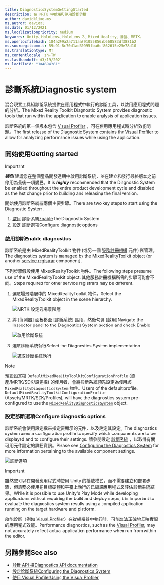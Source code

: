 ```yaml
---
title: DiagnosticsSystemGettingStarted
description: 在 MRTK 中啟用和停用診斷的檔
author: davidkline-ms
ms.author: davidkl
ms.date: 01/12/2021
ms.localizationpriority: medium
keywords: Unity、HoloLens、HoloLens 2、Mixed Reality、開發、MRTK、
ms.openlocfilehash: 184a299a2a711aa791055856ab668583df3881b2
ms.sourcegitcommit: 59c91f8c70d1ad30995fba6cf862615e25e78d10
ms.translationtype: MT
ms.contentlocale: zh-TW
ms.lasthandoff: 03/19/2021
ms.locfileid: "104684261"
---
```

# <a name="diagnostic-system"></a><span data-ttu-id="1dc37-104">診斷系統</span><span class="sxs-lookup"><span data-stu-id="1dc37-104">Diagnostic system</span></span>

<span data-ttu-id="1dc37-105">混合現實工具組診斷系統提供在應用程式中執行的診斷工具，以啟用應用程式問題的分析。</span><span class="sxs-lookup"><span data-stu-id="1dc37-105">The Mixed Reality Toolkit Diagnostic System provides diagnostic tools that run within the application to enable analysis of application issues.</span></span>

<span data-ttu-id="1dc37-106">診斷系統的第一個版本包含 [Visual Profiler](UsingVisualProfiler.md) ，可在使用應用程式時分析效能問題。</span><span class="sxs-lookup"><span data-stu-id="1dc37-106">The first release of the Diagnostic System contains the [Visual Profiler](UsingVisualProfiler.md) to allow for analyzing performance issues while using the application.</span></span>

## <a name="getting-started"></a><span data-ttu-id="1dc37-107">開始使用</span><span class="sxs-lookup"><span data-stu-id="1dc37-107">Getting started</span></span>

> [!IMPORTANT]
> <span data-ttu-id="1dc37-108">**_強烈_** 建議您在整個產品開發週期中啟用診斷系統，並在建立和發行最終版本之前停用為最後一項變更。</span><span class="sxs-lookup"><span data-stu-id="1dc37-108">It is **_highly_** recommended that the Diagnostic System be enabled throughout the entire product development cycle and disabled as the last change prior to building and releasing the final version.</span></span>

<span data-ttu-id="1dc37-109">開始使用診斷系統有兩個主要步驟。</span><span class="sxs-lookup"><span data-stu-id="1dc37-109">There are two key steps to start using the Diagnostic System.</span></span>

1. <span data-ttu-id="1dc37-110">[啟用](#enable-diagnostics) 診斷系統</span><span class="sxs-lookup"><span data-stu-id="1dc37-110">[Enable](#enable-diagnostics) the Diagnostic System</span></span>
2. <span data-ttu-id="1dc37-111">[設定](#configure-diagnostic-options) 診斷選項</span><span class="sxs-lookup"><span data-stu-id="1dc37-111">[Configure](#configure-diagnostic-options) diagnostic options</span></span>

### <a name="enable-diagnostics"></a><span data-ttu-id="1dc37-112">啟用診斷</span><span class="sxs-lookup"><span data-stu-id="1dc37-112">Enable diagnostics</span></span>

<span data-ttu-id="1dc37-113">診斷系統是由 MixedRealityToolkit 物件 (或另一個 [服務註冊機構](xref:Microsoft.MixedReality.Toolkit.IMixedRealityServiceRegistrar) 元件) 所管理。</span><span class="sxs-lookup"><span data-stu-id="1dc37-113">The diagnostics system is managed by the MixedRealityToolkit object (or another [service registrar](xref:Microsoft.MixedReality.Toolkit.IMixedRealityServiceRegistrar) component).</span></span>

<span data-ttu-id="1dc37-114">下列步驟假設使用 MixedRealityToolkit 物件。</span><span class="sxs-lookup"><span data-stu-id="1dc37-114">The following steps presume use of the MixedRealityToolkit object.</span></span> <span data-ttu-id="1dc37-115">其他服務註冊機構所需的步驟可能會不同。</span><span class="sxs-lookup"><span data-stu-id="1dc37-115">Steps required for other service registrars may be different.</span></span>

1. <span data-ttu-id="1dc37-116">選取場景階層中的 MixedRealityToolkit 物件。</span><span class="sxs-lookup"><span data-stu-id="1dc37-116">Select the MixedRealityToolkit object in the scene hierarchy.</span></span>

    ![MRTK 設定的場景階層](../Images/MRTK_ConfiguredHierarchy.png)

1. <span data-ttu-id="1dc37-118">將 [偵測器] 面板移至 [診斷系統] 區段，然後勾選 [啟用]</span><span class="sxs-lookup"><span data-stu-id="1dc37-118">Navigate the Inspector panel to the Diagnostics System section and check Enable</span></span>

    ![啟用診斷系統](../Images/Diagnostics/MRTKConfig_Diagnostics.png)

1. <span data-ttu-id="1dc37-120">選取診斷系統執行</span><span class="sxs-lookup"><span data-stu-id="1dc37-120">Select the Diagnostics System implementation</span></span>

    ![選取診斷系統執行](../Images/Diagnostics/DiagnosticsSelectSystemType.png)

> [!NOTE]
> <span data-ttu-id="1dc37-122">預設設定檔 `DefaultMixedRealityToolkitConfigurationProfile` (資產/MRTK/SDK/設定檔) 的使用者，會將診斷系統預先設定為使用該 [`MixedRealityDiagnosticsSystem`](xref:Microsoft.MixedReality.Toolkit.Diagnostics.MixedRealityDiagnosticsSystem) 物件。</span><span class="sxs-lookup"><span data-stu-id="1dc37-122">Users of the default profile, `DefaultMixedRealityToolkitConfigurationProfile` (Assets/MRTK/SDK/Profiles), will have the diagnostics system pre-configured to use the [`MixedRealityDiagnosticsSystem`](xref:Microsoft.MixedReality.Toolkit.Diagnostics.MixedRealityDiagnosticsSystem) object.</span></span>

### <a name="configure-diagnostic-options"></a><span data-ttu-id="1dc37-123">設定診斷選項</span><span class="sxs-lookup"><span data-stu-id="1dc37-123">Configure diagnostic options</span></span>

<span data-ttu-id="1dc37-124">診斷系統會使用設定檔來指定要顯示的元件，以及設定其設定。</span><span class="sxs-lookup"><span data-stu-id="1dc37-124">The diagnostics system uses a configuration profile to specify which components are to be displayed and to configure their settings.</span></span> <span data-ttu-id="1dc37-125">請參閱設定 [診斷系統](ConfiguringDiagnostics.md) ，以取得有關可用元件設定的詳細資訊。</span><span class="sxs-lookup"><span data-stu-id="1dc37-125">Please see [Configuring the Diagnostics System](ConfiguringDiagnostics.md) for more information pertaining to the available component settings.</span></span>

![診斷選項](../Images/Diagnostics/DiagnosticsProfile.png)

> [!IMPORTANT]
> <span data-ttu-id="1dc37-127">雖然您可以在開發應用程式時使用 Unity 的播放模式，而不需要建立和部署步驟，但請務必使用在目標硬體和平臺上執行的已編譯應用程式來評估診斷系統結果。</span><span class="sxs-lookup"><span data-stu-id="1dc37-127">While it is possible to use Unity's Play Mode while developing applications without requiring the build and deploy steps, it is important to evaluate the diagnostics system results using a compiled application running on the target hardware and platform.</span></span>
>
> <span data-ttu-id="1dc37-128">效能診斷（例如 [Visual Profiler](UsingVisualProfiler.md)）在從編輯器中執行時，可能無法正確地反映實際的應用程式效能。</span><span class="sxs-lookup"><span data-stu-id="1dc37-128">Performance diagnostics, such as the [Visual Profiler](UsingVisualProfiler.md), may not accurately reflect actual application performance when run from within the editor.</span></span>

## <a name="see-also"></a><span data-ttu-id="1dc37-129">另請參閱</span><span class="sxs-lookup"><span data-stu-id="1dc37-129">See also</span></span>

- [<span data-ttu-id="1dc37-130">診斷 API 檔</span><span class="sxs-lookup"><span data-stu-id="1dc37-130">Diagnostics API documentation</span></span>](xref:Microsoft.MixedReality.Toolkit.Diagnostics)
- [<span data-ttu-id="1dc37-131">設定診斷系統</span><span class="sxs-lookup"><span data-stu-id="1dc37-131">Configuring the Diagnostics System</span></span>](ConfiguringDiagnostics.md)
- [<span data-ttu-id="1dc37-132">使用 Visual Profiler</span><span class="sxs-lookup"><span data-stu-id="1dc37-132">Using the Visual Profiler</span></span>](UsingVisualProfiler.md)
